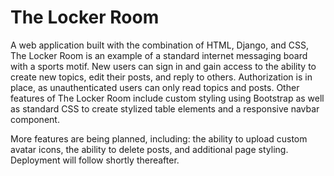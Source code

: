 # The Locker Room

A web application built with the combination of HTML, Django, and CSS, The Locker Room is an example of a standard internet messaging board with a sports motif. New users can sign in and gain access to the ability to create new topics, edit their posts, and reply to others. Authorization is in place, as unauthenticated users can only read topics and posts. Other features of The Locker Room include custom styling using Bootstrap as well as standard CSS to create stylized table elements and a responsive navbar component.  

More features are being planned, including: the ability to upload custom avatar icons, the ability to delete posts, and additional page styling. Deployment will follow shortly thereafter.
